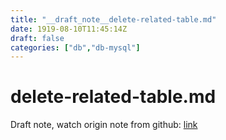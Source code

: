 ```yaml
---
title: "__draft_note__delete-related-table.md"
date: 1919-08-10T11:45:14Z
draft: false
categories: ["db","db-mysql"]
---
```


# delete-related-table.md

Draft note, watch origin note from github: [link](https://github.com/tinghaolai/just-random-note/blob/master/db/mysql/delete-related-table.md)